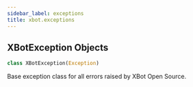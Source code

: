 ```yaml
---
sidebar_label: exceptions
title: xbot.exceptions
---
```


## XBotException Objects

```python
class XBotException(Exception)
```

Base exception class for all errors raised by XBot Open Source.

